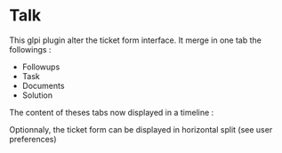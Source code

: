 Talk
====

This glpi plugin alter the ticket form interface.
It merge in one tab the followings : 

 * Followups
 * Task
 * Documents
 * Solution

The content of theses tabs now displayed in a timeline : 



Optionnaly, the ticket form can be displayed in horizontal split (see user preferences)
